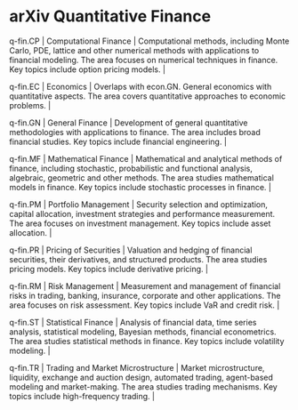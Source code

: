 # arXiv Quantitative Finance

q-fin.CP | Computational Finance | Computational methods, including Monte Carlo, PDE, lattice and other numerical methods with applications to financial modeling. The area focuses on numerical techniques in finance. Key topics include option pricing models. |

q-fin.EC | Economics | Overlaps with econ.GN. General economics with quantitative aspects. The area covers quantitative approaches to economic problems. |

q-fin.GN | General Finance | Development of general quantitative methodologies with applications to finance. The area includes broad financial studies. Key topics include financial engineering. |

q-fin.MF | Mathematical Finance | Mathematical and analytical methods of finance, including stochastic, probabilistic and functional analysis, algebraic, geometric and other methods. The area studies mathematical models in finance. Key topics include stochastic processes in finance. |

q-fin.PM | Portfolio Management | Security selection and optimization, capital allocation, investment strategies and performance measurement. The area focuses on investment management. Key topics include asset allocation. |

q-fin.PR | Pricing of Securities | Valuation and hedging of financial securities, their derivatives, and structured products. The area studies pricing models. Key topics include derivative pricing. |

q-fin.RM | Risk Management | Measurement and management of financial risks in trading, banking, insurance, corporate and other applications. The area focuses on risk assessment. Key topics include VaR and credit risk. |

q-fin.ST | Statistical Finance | Analysis of financial data, time series analysis, statistical modeling, Bayesian methods, financial econometrics. The area studies statistical methods in finance. Key topics include volatility modeling. |

q-fin.TR | Trading and Market Microstructure | Market microstructure, liquidity, exchange and auction design, automated trading, agent-based modeling and market-making. The area studies trading mechanisms. Key topics include high-frequency trading. |

